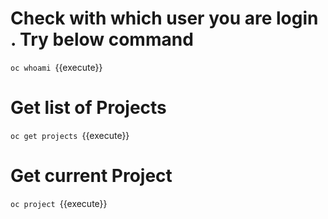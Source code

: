 # Check with which user you are login . Try below command 

`oc whoami `{{execute}}



# Get list of Projects 
`oc get projects `{{execute}}

# Get current Project

`oc project `{{execute}}





